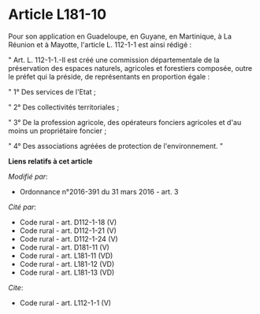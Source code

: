 # Article L181-10

Pour son application en Guadeloupe, en Guyane, en Martinique, à La Réunion et à Mayotte, l'article L. 112-1-1 est ainsi
rédigé : 

" Art. L. 112-1-1.-Il est créé une commission départementale de la préservation des espaces naturels, agricoles et forestiers
composée, outre le préfet qui la préside, de représentants en proportion égale : 

" 1° Des services de l'Etat ; 

" 2° Des collectivités territoriales ; 

" 3° De la profession agricole, des opérateurs fonciers agricoles et d'au moins un propriétaire foncier ; 

" 4° Des associations agréées de protection de l'environnement. "

**Liens relatifs à cet article**

_Modifié par_:

  - Ordonnance n°2016-391 du 31 mars 2016 - art. 3

_Cité par_:

  - Code rural - art. D112-1-18 (V)
  - Code rural - art. D112-1-21 (V)
  - Code rural - art. D112-1-24 (V)
  - Code rural - art. D181-11 (V)
  - Code rural - art. L181-11 (VD)
  - Code rural - art. L181-12 (VD)
  - Code rural - art. L181-13 (VD)

_Cite_:

  - Code rural - art. L112-1-1 (V)
